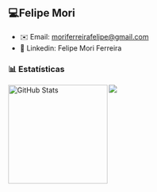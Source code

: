 ## 💻Felipe Mori

- ✉️ Email: moriferreirafelipe@gmail.com
- 📨 Linkedin: Felipe Mori Ferreira


### 📊 Estatísticas

<p>
  <picture>
  <source
    srcset="https://github-readme-stats.vercel.app/api?username=FelipeMori&show_icons=true&theme=dark"
    media="(prefers-color-scheme: dark)"
  />
  <source
    srcset="https://github-readme-stats.vercel.app/api?username=FelipeMori&show_icons=true"
    media="(prefers-color-scheme: light), (prefers-color-scheme: no-preference)"
  />
  <img src="https://github-readme-stats.vercel.app/api?username=FelipeMori&show_icons=true" />
</picture>
<img 
      align="left" 
      alt="GitHub Stats" 
      height="200" 
      src="https://github-readme-stats.vercel.app/api/top-langs/?username=FelipeMori&theme=dark&layout=compact&custom_title=Tecnologias&langs_count=9" 
  />
</p>
